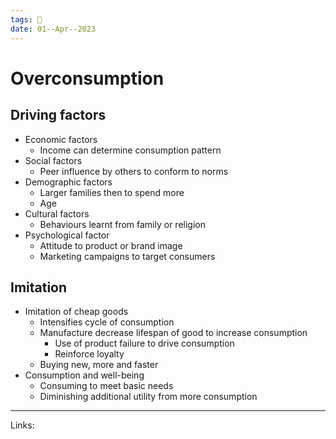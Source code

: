 ```yaml
---
tags: 🌱
date: 01--Apr--2023
---
```


# Overconsumption

## Driving factors
- Economic factors
    - Income can determine consumption pattern
- Social factors
    - Peer influence by others to conform to norms
- Demographic factors
    - Larger families then to spend more
    - Age
- Cultural factors
    - Behaviours learnt from family or religion
- Psychological factor
    - Attitude to product or brand image
    - Marketing campaigns to target consumers
## Imitation
- Imitation of cheap goods
    - Intensifies cycle of consumption
    - Manufacture decrease lifespan of good to increase consumption
        - Use of product failure to drive consumption
        - Reinforce loyalty
    - Buying new, more and faster
- Consumption and well-being
    - Consuming to meet basic needs
    - Diminishing additional utility from more consumption 

---
Links: 